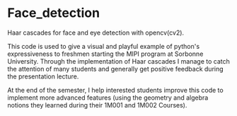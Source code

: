 # Face_detection

Haar cascades for face and eye detection with opencv(cv2).

This code is used to give a visual and playful example of python's expressiveness to freshmen 
starting the MIPI program at Sorbonne University. Through the implementation of Haar cascades
I manage to catch the attention of many students and generally get positive feedback during the 
presentation lecture.

At the end of the semester, I help interested students improve this code to implement more
advanced features (using the geometry and algebra notions they learned during their 
1M001 and 1M002 Courses).
